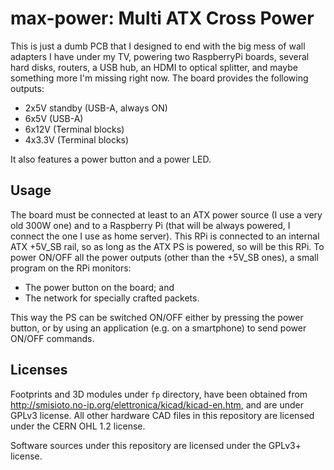 # max-power: Multi ATX Cross Power

This is just a dumb PCB that I designed to end with the big mess of wall adapters I have under my TV, powering two RaspberryPi boards, several hard disks, routers, a USB hub, an HDMI to optical splitter, and maybe something more I'm missing right now. The board provides the following outputs:

* 2x5V standby (USB-A, always ON)
* 6x5V (USB-A)
* 6x12V (Terminal blocks)
* 4x3.3V (Terminal blocks)

It also features a power button and a power LED.

## Usage

The board must be connected at least to an ATX power source (I use a very old 300W one) and to a Raspberry Pi (that will be always powered, I connect the one I use as home server). This RPi is connected to an internal ATX +5V_SB rail, so as long as the ATX PS is powered, so will be this RPi. To power ON/OFF all the power outputs (other than the +5V_SB ones), a small program on the RPi monitors:
* The power button on the board; and
* The network for specially crafted packets.

This way the PS can be switched ON/OFF either by pressing the power button, or by using an application (e.g. on a smartphone) to send power ON/OFF commands.

## Licenses

Footprints and 3D modules under `fp` directory, have been obtained from http://smisioto.no-ip.org/elettronica/kicad/kicad-en.htm, and are under GPLv3 license. All other hardware CAD files in this repository are licensed under the CERN OHL 1.2 license.

Software sources under this repository are licensed under the GPLv3+ license.

